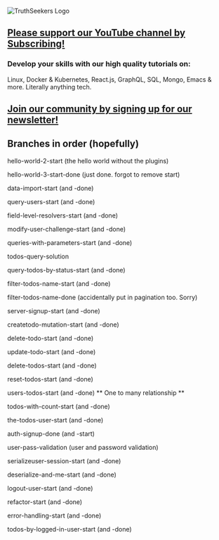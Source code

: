 ![TruthSeekers Logo](https://truthseekers.io/wp-content/uploads/2021/05/ts-logo-dark-horizontal549x181.jpg)

## [Please support our YouTube channel by Subscribing!](https://www.youtube.com/channel/UCa0s8d-23qP7RmIMZ54x7Ug)

### Develop your skills with our high quality tutorials on:

Linux, Docker & Kubernetes, React.js, GraphQL, SQL, Mongo, Emacs & more. Literally anything tech.

## [Join our community by signing up for our newsletter!](https://truthseekers.io/latest-tutorials-signup/)

## Branches in order (hopefully)

hello-world-2-start (the hello world without the plugins)

hello-world-3-start-done (just done. forgot to remove start)

data-import-start (and -done)

query-users-start (and -done)

field-level-resolvers-start (and -done)

modify-user-challenge-start (and -done)

queries-with-parameters-start (and -done)

todos-query-solution

query-todos-by-status-start (and -done)

filter-todos-name-start (and -done)

filter-todos-name-done (accidentally put in pagination too. Sorry)

server-signup-start (and -done)

createtodo-mutation-start (and -done)

delete-todo-start (and -done)

update-todo-start (and -done)

delete-todos-start (and -done)

reset-todos-start (and -done)

users-todos-start (and -done) ** One to many relationship **

todos-with-count-start (and -done)

the-todos-user-start (and -done)

auth-signup-done (and -start)

user-pass-validation (user and password validation)

serializeuser-session-start (and -done)

deserialize-and-me-start (and -done)

logout-user-start (and -done)

refactor-start (and -done)

error-handling-start (and -done)

todos-by-logged-in-user-start (and -done)
